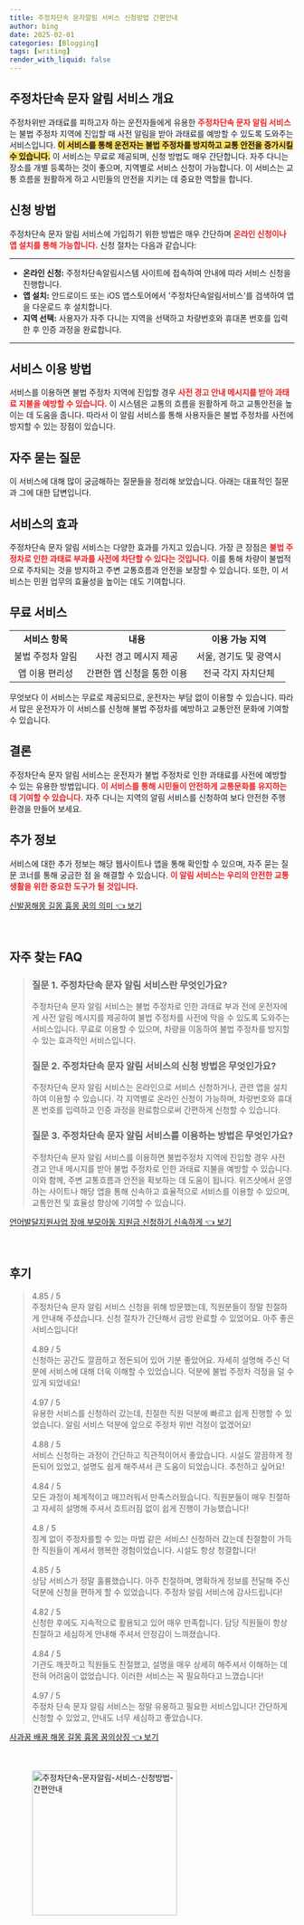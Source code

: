 ```yaml
---
title: 주정차단속 문자알림 서비스 신청방법 간편안내
author: bing
date: 2025-02-01
categories: [Blogging]
tags: [writing]
render_with_liquid: false
---
```



<h2 id='주정차단속 문자 알림 서비스 개요'>주정차단속 문자 알림 서비스 개요</h2>

<p>주정차위반 과태료를 피하고자 하는 운전자들에게 유용한 <b><span style="color: #ee2323;">주정차단속 문자 알림 서비스</span></b>는 불법 주정차 지역에 진입할 때 사전 알림을 받아 과태료를 예방할 수 있도록 도와주는 서비스입니다. <b><span style="background-color: #ffe066;">이 서비스를 통해 운전자는 불법 주정차를 방지하고 교통 안전을 증가시킬 수 있습니다.</span></b> 이 서비스는 무료로 제공되며, 신청 방법도 매우 간단합니다. 자주 다니는 장소를 개별 등록하는 것이 좋으며, 지역별로 서비스 신청이 가능합니다. 이 서비스는 교통 흐름을 원활하게 하고 시민들의 안전을 지키는 데 중요한 역할을 합니다.</p>

<h2 id='신청 방법'>신청 방법</h2>

<p>주정차단속 문자 알림 서비스에 가입하기 위한 방법은 매우 간단하며 <b><span style="color: #ee2323;">온라인 신청이나 앱 설치를 통해 가능합니다.</span></b> 신청 절차는 다음과 같습니다:</p>

<hr />

<ul>
    <li><b>온라인 신청:</b> 주정차단속알림시스템 사이트에 접속하여 안내에 따라 서비스 신청을 진행합니다.</li>
    <li><b>앱 설치:</b> 안드로이드 또는 iOS 앱스토어에서 '주정차단속알림서비스'를 검색하여 앱을 다운로드 후 설치합니다.</li>
    <li><b>지역 선택:</b> 사용자가 자주 다니는 지역을 선택하고 차량번호와 휴대폰 번호를 입력한 후 인증 과정을 완료합니다.</li>
</ul>

<hr />

<h2 id='서비스 이용 방법'>서비스 이용 방법</h2>

<p>서비스를 이용하면 불법 주정차 지역에 진입할 경우 <b><span style="color: #ee2323;">사전 경고 안내 메시지를 받아 과태료 지불을 예방할 수 있습니다.</span></b> 이 시스템은 교통의 흐름을 원활하게 하고 교통안전을 높이는 데 도움을 줍니다. 따라서 이 알림 서비스를 통해 사용자들은 불법 주정차를 사전에 방지할 수 있는 장점이 있습니다.</p>

<h2 id='자주 묻는 질문'>자주 묻는 질문</h2>

<p>이 서비스에 대해 많이 궁금해하는 질문들을 정리해 보았습니다. 아래는 대표적인 질문과 그에 대한 답변입니다.</p>

<h2 id='서비스의 효과'>서비스의 효과</h2>

<p>주정차단속 문자 알림 서비스는 다양한 효과를 가지고 있습니다. 가장 큰 장점은 <b><span style="color: #ee2323;">불법 주정차로 인한 과태료 부과를 사전에 차단할 수 있다는 것입니다.</span></b> 이를 통해 차량이 불법적으로 주차되는 것을 방지하고 주변 교통흐름과 안전을 보장할 수 있습니다. 또한, 이 서비스는 민원 업무의 효율성을 높이는 데도 기여합니다.</p>

<h2 id='무료 서비스'>무료 서비스</h2>

<table>
    <tr>
        <td style="text-align: center; height: 17px;"><b>서비스 항목</b></td>
        <td style="text-align: center; height: 17px;"><b>내용</b></td>
        <td style="text-align: center; height: 17px;"><b>이용 가능 지역</b></td>
    </tr>
    <tr>
        <td style="text-align: center;">불법 주정차 알림</td>
        <td style="text-align: center;">사전 경고 메시지 제공</td>
        <td style="text-align: center;">서울, 경기도 및 광역시</td>
    </tr>
    <tr>
        <td style="text-align: center;">앱 이용 편리성</td>
        <td style="text-align: center;">간편한 앱 신청을 통한 이용</td>
        <td style="text-align: center;">전국 각지 자치단체</td>
    </tr>
</table>

<p>무엇보다 이 서비스는 무료로 제공되므로, 운전자는 부담 없이 이용할 수 있습니다. 따라서 많은 운전자가 이 서비스를 신청해 불법 주정차를 예방하고 교통안전 문화에 기여할 수 있습니다.</p>

<h2 id='결론'>결론</h2>

<p>주정차단속 문자 알림 서비스는 운전자가 불법 주정차로 인한 과태료를 사전에 예방할 수 있는 유용한 방법입니다. <b><span style="color: #ee2323;">이 서비스를 통해 시민들이 안전하게 교통문화를 유지하는 데 기여할 수 있습니다.</span></b> 자주 다니는 지역의 알림 서비스를 신청하여 보다 안전한 주행 환경을 만들어 보세요.</p>

<h2 id='추가 정보'>추가 정보</h2>

<p>서비스에 대한 추가 정보는 해당 웹사이트나 앱을 통해 확인할 수 있으며, 자주 묻는 질문 코너를 통해 궁금한 점 을 해결할 수 있습니다. <b><span style="color: #ee2323;">이 알림 서비스는 우리의 안전한 교통생활을 위한 중요한 도구가 될 것입니다.</span></b></p>


<p><a class="click-button" title="신발꿈해몽 길몽 흉몽 꿈의 의미" href="https://adkhouse.github.io/posts/%EC%8B%A0%EB%B0%9C%EA%BF%88%ED%95%B4%EB%AA%BD-%EA%B8%B8%EB%AA%BD-%ED%9D%89%EB%AA%BD-%EA%BF%88%EC%9D%98-%EC%9D%98%EB%AF%B8/" rel="dofollow">신발꿈해몽 길몽 흉몽 꿈의 의미 👈 보기</a></p><br>
<h2 id='자주_찾는_FAQ'>자주 찾는 FAQ</h2>
<div itemscope="" itemtype="https://schema.org/FAQPage"> 
<blockquote> 
<div itemscope="" itemprop="mainEntity" itemtype="https://schema.org/Question"> 
<h3 itemprop="name">질문 1. 주정차단속 문자 알림 서비스란 무엇인가요?</h3> 
<div itemscope="" itemprop="acceptedAnswer" itemtype="https://schema.org/Answer"> 
<span itemprop="text"> 
<p>주정차단속 문자 알림 서비스는 불법 주정차로 인한 과태료 부과 전에 운전자에게 사전 알림 메시지를 제공하여 불법 주정차를 사전에 막을 수 있도록 도와주는 서비스입니다. 무료로 이용할 수 있으며, 차량을 이동하여 불법 주정차를 방지할 수 있는 효과적인 서비스입니다.</p> 
</span> 
</div> 
</div> 

<div itemscope="" itemprop="mainEntity" itemtype="https://schema.org/Question"> 
<h3 itemprop="name">질문 2. 주정차단속 문자 알림 서비스의 신청 방법은 무엇인가요?</h3> 
<div itemscope="" itemprop="acceptedAnswer" itemtype="https://schema.org/Answer"> 
<span itemprop="text"> 
<p>주정차단속 문자 알림 서비스는 온라인으로 서비스 신청하거나, 관련 앱을 설치하여 이용할 수 있습니다. 각 지역별로 온라인 신청이 가능하며, 차량번호와 휴대폰 번호를 입력하고 인증 과정을 완료함으로써 간편하게 신청할 수 있습니다.</p> 
</span> 
</div> 
</div>

<div itemscope="" itemprop="mainEntity" itemtype="https://schema.org/Question"> 
<h3 itemprop="name">질문 3. 주정차단속 문자 알림 서비스를 이용하는 방법은 무엇인가요?</h3> 
<div itemscope="" itemprop="acceptedAnswer" itemtype="https://schema.org/Answer"> 
<span itemprop="text"> 
<p>주정차단속 문자 알림 서비스를 이용하면 불법주정차 지역에 진입할 경우 사전 경고 안내 메시지를 받아 불법 주정차로 인한 과태료 지불을 예방할 수 있습니다. 이와 함께, 주변 교통흐름과 안전을 확보하는 데 도움이 됩니다. 위즈샷에서 운영하는 사이트나 해당 앱을 통해 신속하고 효율적으로 서비스를 이용할 수 있으며, 교통안전 및 효율성 향상에 기여할 수 있습니다.</p> 
</span> 
</div> 
</div> 

</blockquote> 
</div>
<p><a class="click-button" title="언어발달지원사업 장애 부모아동 지원금 신청하기 신속하게" href="https://adkhouse.github.io/posts/%EC%96%B8%EC%96%B4%EB%B0%9C%EB%8B%AC%EC%A7%80%EC%9B%90%EC%82%AC%EC%97%85-%EC%9E%A5%EC%95%A0-%EB%B6%80%EB%AA%A8%EC%95%84%EB%8F%99-%EC%A7%80%EC%9B%90%EA%B8%88-%EC%8B%A0%EC%B2%AD%ED%95%98%EA%B8%B0-%EC%8B%A0%EC%86%8D%ED%95%98%EA%B2%8C/" rel="dofollow">언어발달지원사업 장애 부모아동 지원금 신청하기 신속하게 👈 보기</a></p><br>
<h2 id='후기'>후기</h2>
<div itemscope itemtype="https://schema.org/Product">
  <blockquote>
  <div itemprop="review" itemscope itemtype="https://schema.org/Review">
      <div itemprop="reviewRating" itemscope itemtype="https://schema.org/Rating"> <span itemprop="ratingValue">4.85</span> / <span itemprop="bestRating">5</span> </div>
      <span itemprop="reviewBody">주정차단속 문자 알림 서비스 신청을 위해 방문했는데, 직원분들이 정말 친절하게 안내해 주셨습니다. 신청 절차가 간단해서 금방 완료할 수 있었어요. 아주 좋은 서비스입니다!</span>
  </div>
  <br>
  <div itemprop="review" itemscope itemtype="https://schema.org/Review">
      <div itemprop="reviewRating" itemscope itemtype="https://schema.org/Rating"> <span itemprop="ratingValue">4.89</span> / <span itemprop="bestRating">5</span> </div>
      <span itemprop="reviewBody">신청하는 공간도 깔끔하고 정돈되어 있어 기분 좋았어요. 자세히 설명해 주신 덕분에 서비스에 대해 더욱 이해할 수 있었습니다. 덕분에 불법 주정차 걱정을 덜 수 있게 되었네요!</span>
  </div>
  <br>
  <div itemprop="review" itemscope itemtype="https://schema.org/Review">
      <div itemprop="reviewRating" itemscope itemtype="https://schema.org/Rating"> <span itemprop="ratingValue">4.97</span> / <span itemprop="bestRating">5</span> </div>
      <span itemprop="reviewBody">유용한 서비스를 신청하러 갔는데, 친절한 직원 덕분에 빠르고 쉽게 진행할 수 있었습니다. 알림 서비스 덕분에 앞으로 주정차 위반 걱정이 없겠어요!</span>
  </div>
  <br>
  <div itemprop="review" itemscope itemtype="https://schema.org/Review">
      <div itemprop="reviewRating" itemscope itemtype="https://schema.org/Rating"> <span itemprop="ratingValue">4.88</span> / <span itemprop="bestRating">5</span> </div>
      <span itemprop="reviewBody">서비스 신청하는 과정이 간단하고 직관적이어서 좋았습니다. 시설도 깔끔하게 정돈되어 있었고, 설명도 쉽게 해주셔서 큰 도움이 되었습니다. 추천하고 싶어요!</span>
  </div>
  <br>
  <div itemprop="review" itemscope itemtype="https://schema.org/Review">
      <div itemprop="reviewRating" itemscope itemtype="https://schema.org/Rating"> <span itemprop="ratingValue">4.84</span> / <span itemprop="bestRating">5</span> </div>
      <span itemprop="reviewBody">모든 과정이 체계적이고 매끄러워서 만족스러웠습니다. 직원분들이 매우 친절하고 자세히 설명해 주셔서 흐트러짐 없이 쉽게 진행이 가능했습니다!</span>
  </div>
  <br>
  <div itemprop="review" itemscope itemtype="https://schema.org/Review">
      <div itemprop="reviewRating" itemscope itemtype="https://schema.org/Rating"> <span itemprop="ratingValue">4.8</span> / <span itemprop="bestRating">5</span> </div>
      <span itemprop="reviewBody">징계 없이 주정차를할 수 있는 마법 같은 서비스! 신청하러 갔는데 친절함이 가득한 직원들이 계셔서 행복한 경험이었습니다. 시설도 항상 청결합니다!</span>
  </div>
  <br>
  <div itemprop="review" itemscope itemtype="https://schema.org/Review">
      <div itemprop="reviewRating" itemscope itemtype="https://schema.org/Rating"> <span itemprop="ratingValue">4.85</span> / <span itemprop="bestRating">5</span> </div>
      <span itemprop="reviewBody">상담 서비스가 정말 훌륭했습니다. 아주 친절하며, 명확하게 정보를 전달해 주신 덕분에 신청을 편하게 할 수 있었습니다. 주정차 알림 서비스에 감사드립니다!</span>
  </div>
  <br>
  <div itemprop="review" itemscope itemtype="https://schema.org/Review">
      <div itemprop="reviewRating" itemscope itemtype="https://schema.org/Rating"> <span itemprop="ratingValue">4.82</span> / <span itemprop="bestRating">5</span> </div>
      <span itemprop="reviewBody">신청한 후에도 지속적으로 활용되고 있어 매우 만족합니다. 담당 직원들이 항상 친절하고 세심하게 안내해 주셔서 안정감이 느껴졌습니다.</span>
  </div>
  <br>
  <div itemprop="review" itemscope itemtype="https://schema.org/Review">
      <div itemprop="reviewRating" itemscope itemtype="https://schema.org/Rating"> <span itemprop="ratingValue">4.84</span> / <span itemprop="bestRating">5</span> </div>
      <span itemprop="reviewBody">기관도 깨끗하고 직원들도 친절했고, 설명을 매우 상세히 해주셔서 이해하는 데 전혀 어려움이 없었습니다. 이러한 서비스는 꼭 필요하다고 느꼈습니다!</span>
  </div>
  <br>
  <div itemprop="review" itemscope itemtype="https://schema.org/Review">
      <div itemprop="reviewRating" itemscope itemtype="https://schema.org/Rating"> <span itemprop="ratingValue">4.97</span> / <span itemprop="bestRating">5</span> </div>
      <span itemprop="reviewBody">주정차 단속 문자 알림 서비스는 정말 유용하고 필요한 서비스입니다! 간단하게 신청할 수 있었고, 안내도 너무 세심하고 좋았습니다.</span>
  </div>
  </blockquote>
</div>
<p><a class="click-button" title="사과꿈 배꿈 해몽 길몽 흉몽 꿈의상징" href="https://adkhouse.github.io/posts/%EC%82%AC%EA%B3%BC%EA%BF%88-%EB%B0%B0%EA%BF%88-%ED%95%B4%EB%AA%BD-%EA%B8%B8%EB%AA%BD-%ED%9D%89%EB%AA%BD-%EA%BF%88%EC%9D%98%EC%83%81%EC%A7%95/" rel="dofollow">사과꿈 배꿈 해몽 길몽 흉몽 꿈의상징 👈 보기</a></p><br>
<figure class="image"><img src="https://adkhouse.github.io/assets/img/thumbnail/주정차단속-문자알림-서비스-신청방법-간편안내.webp" alt="주정차단속-문자알림-서비스-신청방법-간편안내" width="256" height="256"></figure>